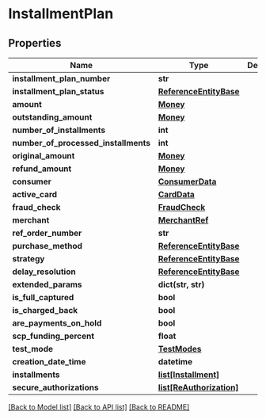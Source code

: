 # InstallmentPlan

## Properties
Name | Type | Description | Notes
------------ | ------------- | ------------- | -------------
**installment_plan_number** | **str** |  | [optional] 
**installment_plan_status** | [**ReferenceEntityBase**](ReferenceEntityBase.md) |  | [optional] 
**amount** | [**Money**](Money.md) |  | [optional] 
**outstanding_amount** | [**Money**](Money.md) |  | [optional] 
**number_of_installments** | **int** |  | 
**number_of_processed_installments** | **int** |  | 
**original_amount** | [**Money**](Money.md) |  | [optional] 
**refund_amount** | [**Money**](Money.md) |  | [optional] 
**consumer** | [**ConsumerData**](ConsumerData.md) |  | [optional] 
**active_card** | [**CardData**](CardData.md) |  | [optional] 
**fraud_check** | [**FraudCheck**](FraudCheck.md) |  | [optional] 
**merchant** | [**MerchantRef**](MerchantRef.md) |  | [optional] 
**ref_order_number** | **str** |  | [optional] 
**purchase_method** | [**ReferenceEntityBase**](ReferenceEntityBase.md) |  | [optional] 
**strategy** | [**ReferenceEntityBase**](ReferenceEntityBase.md) |  | [optional] 
**delay_resolution** | [**ReferenceEntityBase**](ReferenceEntityBase.md) |  | [optional] 
**extended_params** | **dict(str, str)** |  | [optional] 
**is_full_captured** | **bool** |  | 
**is_charged_back** | **bool** |  | 
**are_payments_on_hold** | **bool** |  | 
**scp_funding_percent** | **float** |  | 
**test_mode** | [**TestModes**](TestModes.md) |  | 
**creation_date_time** | **datetime** |  | 
**installments** | [**list[Installment]**](Installment.md) |  | [optional] 
**secure_authorizations** | [**list[ReAuthorization]**](ReAuthorization.md) |  | [optional] 

[[Back to Model list]](../README.md#documentation-for-models) [[Back to API list]](../README.md#documentation-for-api-endpoints) [[Back to README]](../README.md)


